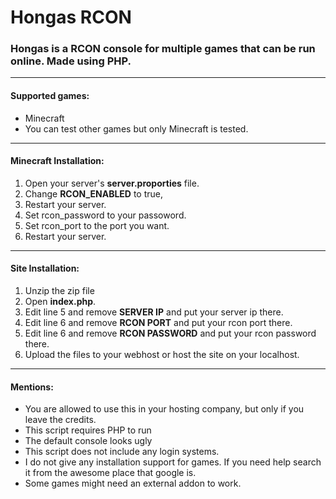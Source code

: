 # ****Hongas RCON****
### Hongas is a RCON console for multiple games that can be run online. Made using PHP.
------------
#### **Supported games:**
- Minecraft
- You can test other games but only Minecraft is tested.
------------
#### **Minecraft Installation:**
1. Open your server's **server.proporties** file.
2. Change **RCON_ENABLED** to true,
3. Restart your server.
4. Set rcon_password to your passoword.
5. Set rcon_port to the port you want.
6. Restart your server.
------------
#### **Site Installation:**
1. Unzip the zip file
2. Open **index.php**.
3. Edit line 5 and remove **SERVER IP** and put your server ip there.
4. Edit line 6 and remove **RCON PORT** and put your rcon port there.
5. Edit line 6 and remove **RCON PASSWORD** and put your rcon password there.
6. Upload the files to your webhost or host the site on your localhost.
------------
#### **Mentions:**
- You are allowed to use this in your hosting company, but only if you leave the credits.
- This script requires PHP to run
- The default console looks ugly
- This script does not include any login systems.
- I do not give any installation support for games. If you need help search it from the awesome place that google is.
- Some games might need an external addon to work.


